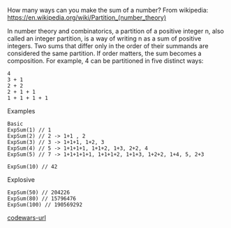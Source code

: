 How many ways can you make the sum of a number?
From wikipedia: https://en.wikipedia.org/wiki/Partition_(number_theory)

In number theory and combinatorics, a partition of a positive integer n, also called an integer partition, is a way of writing n as a sum of positive integers. Two sums that differ only in the order of their summands are considered the same partition. If order matters, the sum becomes a composition. For example, 4 can be partitioned in five distinct ways:
```
4
3 + 1
2 + 2
2 + 1 + 1
1 + 1 + 1 + 1
```
Examples
```
Basic
ExpSum(1) // 1
ExpSum(2) // 2 -> 1+1 , 2
ExpSum(3) // 3 -> 1+1+1, 1+2, 3
ExpSum(4) // 5 -> 1+1+1+1, 1+1+2, 1+3, 2+2, 4
ExpSum(5) // 7 -> 1+1+1+1+1, 1+1+1+2, 1+1+3, 1+2+2, 1+4, 5, 2+3

ExpSum(10) // 42
```
Explosive
```
ExpSum(50) // 204226
ExpSum(80) // 15796476
ExpSum(100) // 190569292
```

[codewars-url](https://www.codewars.com/kata/52ec24228a515e620b0005ef/go)